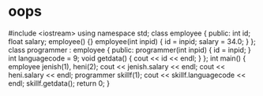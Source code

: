 # oops
#include &lt;iostream> using namespace std;  class employee { public:     int id;     float salary;     employee() {}     employee(int inpid)     {         id = inpid;         salary = 34.0;     } };  class programmer : employee { public:     programmer(int inpid)     {         id = inpid;     }     int languagecode = 9;     void getdata()     {         cout &lt;&lt; id &lt;&lt; endl;     } };  int main() {     employee jenish(1), heni(2);     cout &lt;&lt; jenish.salary &lt;&lt; endl;     cout &lt;&lt; heni.salary &lt;&lt; endl;     programmer skillf(1);     cout &lt;&lt; skillf.languagecode &lt;&lt; endl;     skillf.getdata();     return 0; }
